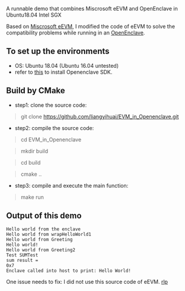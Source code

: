 A runnable demo that combines Miscrosoft eEVM and OpenEnclave in Ubuntu18.04 Intel SGX

Based on [Miscrosoft eEVM](https://github.com/microsoft/eEVM), I modified the code of eEVM to solve the compatibility problems while running in an [OpenEnclave](https://github.com/openenclave/openenclave). 

## To set up the environments
- OS: Ubuntu 18.04 (Ubuntu 16.04 untested)
- refer to [this](https://github.com/openenclave/openenclave/blob/master/docs/GettingStartedDocs/install_oe_sdk-Ubuntu_18.04.md) to install Openenclave SDK.

## Build by CMake

- step1: clone the source code:
> git clone https://github.com/liangyihuai/EVM_in_Openenclave.git

- step2: compile the source code:
> cd EVM_in_Openenclave

> mkdir build

> cd build

> cmake ..

- step3: compile and execute the main function:
> make run

## Output of this demo

```
Hello world from the enclave
Hello world from wrapHelloWorld1
Hello world from Greeting
Hello world!
Hello world from Greeting2
Test SUMTest
sum result = 
0x7
Enclave called into host to print: Hello World!
```

One issue needs to fix:
I did not use this source code of eEVM. [rlp](https://github.com/liangyihuai/EVM_in_Openenclave/blob/master/enclave/eEVM/rlp.h)

